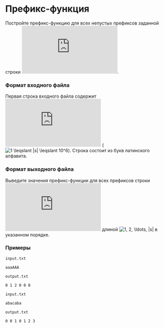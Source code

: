 # Префикс-функция

Постройте префикс-функцию для всех непустых префиксов заданной строки ![s](https://latex.codecogs.com/svg.latex?s).

### Формат входного файла

Первая строка входного файла содержит ![s](https://latex.codecogs.com/svg.latex?s) (![1 \leqslant |s| \leqslant 10^6](https://latex.codecogs.com/svg.latex?1%20\leqslant%20|s|%20\leqslant%2010^6)).  Строка состоит из букв латинского алфавита.

### Формат выходного файла

Выведите значения префикс-функции для всех префиксов строки ![s](https://latex.codecogs.com/svg.latex?s) длиной ![1, 2, \ldots, |s|](https://latex.codecogs.com/svg.latex?1,2,\ldots,|s|) в указанном порядке.

### Примеры

`input.txt`
```
aaaAAA
```

`output.txt`
```
0 1 2 0 0 0
```

`input.txt`
```
abacaba
```

`output.txt`
```
0 0 1 0 1 2 3
```
